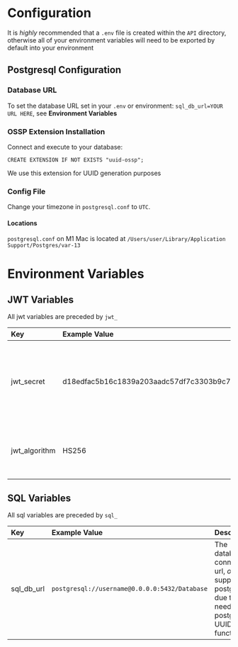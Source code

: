 # Configuration
It is *highly* recommended that a `.env` file is created within the `API` directory, otherwise all of your environment
variables will need to be exported by default into your environment

## Postgresql Configuration

### Database URL
To set the database URL set in your `.env` or environment: `sql_db_url=YOUR URL HERE`, see **Environment Variables**

### OSSP Extension Installation
Connect and execute to your database:

```
CREATE EXTENSION IF NOT EXISTS "uuid-ossp";
```

We use this extension for UUID generation purposes

### Config File
Change your timezone in `postgresql.conf` to `UTC`.

#### Locations
`postgresql.conf` on M1 Mac is located at `/Users/user/Library/Application Support/Postgres/var-13`

# Environment Variables

## JWT Variables

All jwt variables are preceded by `jwt_`

| Key           | Example Value                                                            | Description
| :---          | :---                                                                     | :---
| jwt_secret    | d18edfac5b16c1839a203aadc57df7c3303b9c76707398996da65dcb2797889f1ec4a2de | The JWT secret used to generate JWT tokens, ideally at least 32 characters long.
| jwt_algorithm | HS256                                                                    | The algorithm that is used when generating JWT tokens

## SQL Variables

All sql variables are preceded by `sql_`

| Key  | Example Value | Description
| :--- | :---          | :---
| sql_db_url | `postgresql://username@0.0.0.0:5432/Database` | The database connection url, *only* supports postgresql due to the need for postgresql UUID functions

